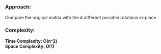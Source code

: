 ### Approach:
Compare the original matrix with the 4 different possible rotations in-place
​
### Complexity:
**Time Complexity: O(n^2)**\
**Space Complexity: O(1)**